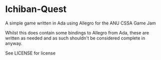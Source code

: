 Ichiban-Quest
=============
A simple game written in Ada using Allegro for the ANU CSSA Game Jam

Whilst this does contain some bindings to Allegro from Ada, these are written as needed
and as such shouldn't be considered complete in anyway.

See LICENSE for license
